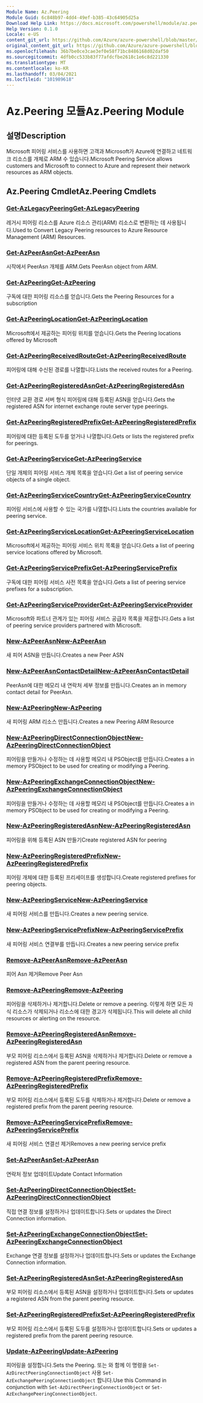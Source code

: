 ```yaml
---
Module Name: Az.Peering
Module Guid: 6c848b97-4dd4-49ef-b385-43c64905d25a
Download Help Link: https://docs.microsoft.com/powershell/module/az.peering.md
Help Version: 0.1.0
Locale: e-US
content_git_url: https://github.com/Azure/azure-powershell/blob/master/src/Peering/Peering/help/Az.Peering.md
original_content_git_url: https://github.com/Azure/azure-powershell/blob/master/src/Peering/Peering/help/Az.Peering.md
ms.openlocfilehash: 36b7be0ce3cae3ef0e58f71bc8486168d02daf50
ms.sourcegitcommit: 4dfb0cc533b83f77afdcfbe2618c1e6c8d221330
ms.translationtype: MT
ms.contentlocale: ko-KR
ms.lasthandoff: 03/04/2021
ms.locfileid: "101989618"
---
```

# <span data-ttu-id="c0c99-101">Az.Peering 모듈</span><span class="sxs-lookup"><span data-stu-id="c0c99-101">Az.Peering Module</span></span>
## <span data-ttu-id="c0c99-102">설명</span><span class="sxs-lookup"><span data-stu-id="c0c99-102">Description</span></span>
<span data-ttu-id="c0c99-103">Microsoft 피어링 서비스를 사용하면 고객과 Microsoft가 Azure에 연결하고 네트워크 리소스를 개체로 ARM 수 있습니다.</span><span class="sxs-lookup"><span data-stu-id="c0c99-103">Microsoft Peering Service allows customers and Microsoft to connect to Azure and represent their network resources as ARM objects.</span></span>

## <span data-ttu-id="c0c99-104">Az.Peering Cmdlet</span><span class="sxs-lookup"><span data-stu-id="c0c99-104">Az.Peering Cmdlets</span></span>
### [<span data-ttu-id="c0c99-105">Get-AzLegacyPeering</span><span class="sxs-lookup"><span data-stu-id="c0c99-105">Get-AzLegacyPeering</span></span>](Get-AzLegacyPeering.md)
<span data-ttu-id="c0c99-106">레거시 피어링 리소스를 Azure 리소스 관리(ARM) 리소스로 변환하는 데 사용됩니다.</span><span class="sxs-lookup"><span data-stu-id="c0c99-106">Used to Convert Legacy Peering resources to Azure Resource Management (ARM) Resources.</span></span> 

### [<span data-ttu-id="c0c99-107">Get-AzPeerAsn</span><span class="sxs-lookup"><span data-stu-id="c0c99-107">Get-AzPeerAsn</span></span>](Get-AzPeerAsn.md)
<span data-ttu-id="c0c99-108">시작에서 PeerAsn 개체를 ARM.</span><span class="sxs-lookup"><span data-stu-id="c0c99-108">Gets PeerAsn object from ARM.</span></span>

### [<span data-ttu-id="c0c99-109">Get-AzPeering</span><span class="sxs-lookup"><span data-stu-id="c0c99-109">Get-AzPeering</span></span>](Get-AzPeering.md)
<span data-ttu-id="c0c99-110">구독에 대한 피어링 리소스를 얻습니다.</span><span class="sxs-lookup"><span data-stu-id="c0c99-110">Gets the Peering Resources for a subscription</span></span>

### [<span data-ttu-id="c0c99-111">Get-AzPeeringLocation</span><span class="sxs-lookup"><span data-stu-id="c0c99-111">Get-AzPeeringLocation</span></span>](Get-AzPeeringLocation.md)
<span data-ttu-id="c0c99-112">Microsoft에서 제공하는 피어링 위치를 얻습니다.</span><span class="sxs-lookup"><span data-stu-id="c0c99-112">Gets the Peering locations offered by Microsoft</span></span>

### [<span data-ttu-id="c0c99-113">Get-AzPeeringReceivedRoute</span><span class="sxs-lookup"><span data-stu-id="c0c99-113">Get-AzPeeringReceivedRoute</span></span>](Get-AzPeeringReceivedRoute.md)
<span data-ttu-id="c0c99-114">피어링에 대해 수신된 경로를 나열합니다.</span><span class="sxs-lookup"><span data-stu-id="c0c99-114">Lists the received routes for a Peering.</span></span>

### [<span data-ttu-id="c0c99-115">Get-AzPeeringRegisteredAsn</span><span class="sxs-lookup"><span data-stu-id="c0c99-115">Get-AzPeeringRegisteredAsn</span></span>](Get-AzPeeringRegisteredAsn.md)
<span data-ttu-id="c0c99-116">인터넷 교환 경로 서버 형식 피어링에 대해 등록된 ASN을 얻습니다.</span><span class="sxs-lookup"><span data-stu-id="c0c99-116">Gets the registered ASN for internet exchange route server type peerings.</span></span>

### [<span data-ttu-id="c0c99-117">Get-AzPeeringRegisteredPrefix</span><span class="sxs-lookup"><span data-stu-id="c0c99-117">Get-AzPeeringRegisteredPrefix</span></span>](Get-AzPeeringRegisteredPrefix.md)
<span data-ttu-id="c0c99-118">피어링에 대한 등록된 도두를 얻거나 나열합니다.</span><span class="sxs-lookup"><span data-stu-id="c0c99-118">Gets or lists the registered prefix for peerings.</span></span>

### [<span data-ttu-id="c0c99-119">Get-AzPeeringService</span><span class="sxs-lookup"><span data-stu-id="c0c99-119">Get-AzPeeringService</span></span>](Get-AzPeeringService.md)
<span data-ttu-id="c0c99-120">단일 개체의 피어링 서비스 개체 목록을 얻습니다.</span><span class="sxs-lookup"><span data-stu-id="c0c99-120">Get a list of peering service objects of a single object.</span></span>

### [<span data-ttu-id="c0c99-121">Get-AzPeeringServiceCountry</span><span class="sxs-lookup"><span data-stu-id="c0c99-121">Get-AzPeeringServiceCountry</span></span>](Get-AzPeeringServiceCountry.md)
<span data-ttu-id="c0c99-122">피어링 서비스에 사용할 수 있는 국가를 나열합니다.</span><span class="sxs-lookup"><span data-stu-id="c0c99-122">Lists the countries available for peering service.</span></span>

### [<span data-ttu-id="c0c99-123">Get-AzPeeringServiceLocation</span><span class="sxs-lookup"><span data-stu-id="c0c99-123">Get-AzPeeringServiceLocation</span></span>](Get-AzPeeringServiceLocation.md)
<span data-ttu-id="c0c99-124">Microsoft에서 제공하는 피어링 서비스 위치 목록을 얻습니다.</span><span class="sxs-lookup"><span data-stu-id="c0c99-124">Gets a list of peering service locations offered by Microsoft.</span></span>

### [<span data-ttu-id="c0c99-125">Get-AzPeeringServicePrefix</span><span class="sxs-lookup"><span data-stu-id="c0c99-125">Get-AzPeeringServicePrefix</span></span>](Get-AzPeeringServicePrefix.md)
<span data-ttu-id="c0c99-126">구독에 대한 피어링 서비스 사전 목록을 얻습니다.</span><span class="sxs-lookup"><span data-stu-id="c0c99-126">Gets a list of peering service prefixes for a subscription.</span></span>

### [<span data-ttu-id="c0c99-127">Get-AzPeeringServiceProvider</span><span class="sxs-lookup"><span data-stu-id="c0c99-127">Get-AzPeeringServiceProvider</span></span>](Get-AzPeeringServiceProvider.md)
<span data-ttu-id="c0c99-128">Microsoft와 파트너 관계가 있는 피어링 서비스 공급자 목록을 제공합니다.</span><span class="sxs-lookup"><span data-stu-id="c0c99-128">Gets a list of peering service providers partnered with Microsoft.</span></span>

### [<span data-ttu-id="c0c99-129">New-AzPeerAsn</span><span class="sxs-lookup"><span data-stu-id="c0c99-129">New-AzPeerAsn</span></span>](New-AzPeerAsn.md)
<span data-ttu-id="c0c99-130">새 피어 ASN을 만듭니다.</span><span class="sxs-lookup"><span data-stu-id="c0c99-130">Creates a new Peer ASN</span></span> 

### [<span data-ttu-id="c0c99-131">New-AzPeerAsnContactDetail</span><span class="sxs-lookup"><span data-stu-id="c0c99-131">New-AzPeerAsnContactDetail</span></span>](New-AzPeerAsnContactDetail.md)
<span data-ttu-id="c0c99-132">PeerAsn에 대한 메모리 내 연락처 세부 정보를 만듭니다.</span><span class="sxs-lookup"><span data-stu-id="c0c99-132">Creates an in memory contact detail for PeerAsn.</span></span> 

### [<span data-ttu-id="c0c99-133">New-AzPeering</span><span class="sxs-lookup"><span data-stu-id="c0c99-133">New-AzPeering</span></span>](New-AzPeering.md)
<span data-ttu-id="c0c99-134">새 피어링 ARM 리소스 만듭니다.</span><span class="sxs-lookup"><span data-stu-id="c0c99-134">Creates a new Peering ARM Resource</span></span>

### [<span data-ttu-id="c0c99-135">New-AzPeeringDirectConnectionObject</span><span class="sxs-lookup"><span data-stu-id="c0c99-135">New-AzPeeringDirectConnectionObject</span></span>](New-AzPeeringDirectConnectionObject.md)
<span data-ttu-id="c0c99-136">피어링을 만들거나 수정하는 데 사용할 메모리 내 PSObject를 만듭니다.</span><span class="sxs-lookup"><span data-stu-id="c0c99-136">Creates a in memory PSObject to be used for creating or modifying a Peering.</span></span>

### [<span data-ttu-id="c0c99-137">New-AzPeeringExchangeConnectionObject</span><span class="sxs-lookup"><span data-stu-id="c0c99-137">New-AzPeeringExchangeConnectionObject</span></span>](New-AzPeeringExchangeConnectionObject.md)
<span data-ttu-id="c0c99-138">피어링을 만들거나 수정하는 데 사용할 메모리 내 PSObject를 만듭니다.</span><span class="sxs-lookup"><span data-stu-id="c0c99-138">Creates a in memory PSObject to be used for creating or modifying a Peering.</span></span>

### [<span data-ttu-id="c0c99-139">New-AzPeeringRegisteredAsn</span><span class="sxs-lookup"><span data-stu-id="c0c99-139">New-AzPeeringRegisteredAsn</span></span>](New-AzPeeringRegisteredAsn.md)
<span data-ttu-id="c0c99-140">피어링을 위해 등록된 ASN 만들기</span><span class="sxs-lookup"><span data-stu-id="c0c99-140">Create registered ASN for peering</span></span>

### [<span data-ttu-id="c0c99-141">New-AzPeeringRegisteredPrefix</span><span class="sxs-lookup"><span data-stu-id="c0c99-141">New-AzPeeringRegisteredPrefix</span></span>](New-AzPeeringRegisteredPrefix.md)
<span data-ttu-id="c0c99-142">피어링 개체에 대한 등록된 프리세이프를 생성합니다.</span><span class="sxs-lookup"><span data-stu-id="c0c99-142">Create registered prefixes for peering objects.</span></span>

### [<span data-ttu-id="c0c99-143">New-AzPeeringService</span><span class="sxs-lookup"><span data-stu-id="c0c99-143">New-AzPeeringService</span></span>](New-AzPeeringService.md)
<span data-ttu-id="c0c99-144">새 피어링 서비스를 만듭니다.</span><span class="sxs-lookup"><span data-stu-id="c0c99-144">Creates a new peering service.</span></span>

### [<span data-ttu-id="c0c99-145">New-AzPeeringServicePrefix</span><span class="sxs-lookup"><span data-stu-id="c0c99-145">New-AzPeeringServicePrefix</span></span>](New-AzPeeringServicePrefix.md)
<span data-ttu-id="c0c99-146">새 피어링 서비스 연결부를 만듭니다.</span><span class="sxs-lookup"><span data-stu-id="c0c99-146">Creates a new peering service prefix</span></span>

### [<span data-ttu-id="c0c99-147">Remove-AzPeerAsn</span><span class="sxs-lookup"><span data-stu-id="c0c99-147">Remove-AzPeerAsn</span></span>](Remove-AzPeerAsn.md)
<span data-ttu-id="c0c99-148">피어 Asn 제거</span><span class="sxs-lookup"><span data-stu-id="c0c99-148">Remove Peer Asn</span></span>

### [<span data-ttu-id="c0c99-149">Remove-AzPeering</span><span class="sxs-lookup"><span data-stu-id="c0c99-149">Remove-AzPeering</span></span>](Remove-AzPeering.md)
<span data-ttu-id="c0c99-150">피어링을 삭제하거나 제거합니다.</span><span class="sxs-lookup"><span data-stu-id="c0c99-150">Delete or remove a peering.</span></span> <span data-ttu-id="c0c99-151">이렇게 하면 모든 자식 리소스가 삭제되거나 리소스에 대한 경고가 삭제됩니다.</span><span class="sxs-lookup"><span data-stu-id="c0c99-151">This will delete all child resources or alerting on the resource.</span></span>

### [<span data-ttu-id="c0c99-152">Remove-AzPeeringRegisteredAsn</span><span class="sxs-lookup"><span data-stu-id="c0c99-152">Remove-AzPeeringRegisteredAsn</span></span>](Remove-AzPeeringRegisteredAsn.md)
<span data-ttu-id="c0c99-153">부모 피어링 리소스에서 등록된 ASN을 삭제하거나 제거합니다.</span><span class="sxs-lookup"><span data-stu-id="c0c99-153">Delete or remove a registered ASN from the parent peering resource.</span></span>

### [<span data-ttu-id="c0c99-154">Remove-AzPeeringRegisteredPrefix</span><span class="sxs-lookup"><span data-stu-id="c0c99-154">Remove-AzPeeringRegisteredPrefix</span></span>](Remove-AzPeeringRegisteredPrefix.md)
<span data-ttu-id="c0c99-155">부모 피어링 리소스에서 등록된 도두를 삭제하거나 제거합니다.</span><span class="sxs-lookup"><span data-stu-id="c0c99-155">Delete or remove a registered prefix from the parent peering resource.</span></span>

### [<span data-ttu-id="c0c99-156">Remove-AzPeeringServicePrefix</span><span class="sxs-lookup"><span data-stu-id="c0c99-156">Remove-AzPeeringServicePrefix</span></span>](Remove-AzPeeringServicePrefix.md)
<span data-ttu-id="c0c99-157">새 피어링 서비스 연결선 제거</span><span class="sxs-lookup"><span data-stu-id="c0c99-157">Removes a new peering service prefix</span></span>

### [<span data-ttu-id="c0c99-158">Set-AzPeerAsn</span><span class="sxs-lookup"><span data-stu-id="c0c99-158">Set-AzPeerAsn</span></span>](Set-AzPeerAsn.md)
<span data-ttu-id="c0c99-159">연락처 정보 업데이트</span><span class="sxs-lookup"><span data-stu-id="c0c99-159">Update Contact Information</span></span>

### [<span data-ttu-id="c0c99-160">Set-AzPeeringDirectConnectionObject</span><span class="sxs-lookup"><span data-stu-id="c0c99-160">Set-AzPeeringDirectConnectionObject</span></span>](Set-AzPeeringDirectConnectionObject.md)
<span data-ttu-id="c0c99-161">직접 연결 정보를 설정하거나 업데이트합니다.</span><span class="sxs-lookup"><span data-stu-id="c0c99-161">Sets or updates the Direct Connection information.</span></span> 

### [<span data-ttu-id="c0c99-162">Set-AzPeeringExchangeConnectionObject</span><span class="sxs-lookup"><span data-stu-id="c0c99-162">Set-AzPeeringExchangeConnectionObject</span></span>](Set-AzPeeringExchangeConnectionObject.md)
<span data-ttu-id="c0c99-163">Exchange 연결 정보를 설정하거나 업데이트합니다.</span><span class="sxs-lookup"><span data-stu-id="c0c99-163">Sets or updates the Exchange Connection information.</span></span> 

### [<span data-ttu-id="c0c99-164">Set-AzPeeringRegisteredAsn</span><span class="sxs-lookup"><span data-stu-id="c0c99-164">Set-AzPeeringRegisteredAsn</span></span>](Set-AzPeeringRegisteredAsn.md)
<span data-ttu-id="c0c99-165">부모 피어링 리소스에서 등록된 ASN을 설정하거나 업데이트합니다.</span><span class="sxs-lookup"><span data-stu-id="c0c99-165">Sets or updates a registered ASN from the parent peering resource.</span></span>

### [<span data-ttu-id="c0c99-166">Set-AzPeeringRegisteredPrefix</span><span class="sxs-lookup"><span data-stu-id="c0c99-166">Set-AzPeeringRegisteredPrefix</span></span>](Set-AzPeeringRegisteredPrefix.md)
<span data-ttu-id="c0c99-167">부모 피어링 리소스에서 등록된 도두를 설정하거나 업데이트합니다.</span><span class="sxs-lookup"><span data-stu-id="c0c99-167">Sets or updates a registered prefix from the parent peering resource.</span></span>

### [<span data-ttu-id="c0c99-168">Update-AzPeering</span><span class="sxs-lookup"><span data-stu-id="c0c99-168">Update-AzPeering</span></span>](Update-AzPeering.md)
<span data-ttu-id="c0c99-169">피어링을 설정합니다.</span><span class="sxs-lookup"><span data-stu-id="c0c99-169">Sets the Peering.</span></span> <span data-ttu-id="c0c99-170">또는 와 함께 이 명령을 `Set-AzDirectPeeringConnectionObject` 사용 `Set-AzExchangePeeringConnectionObject` 합니다.</span><span class="sxs-lookup"><span data-stu-id="c0c99-170">Use this Command in conjunction with `Set-AzDirectPeeringConnectionObject` or `Set-AzExchangePeeringConnectionObject`.</span></span>

